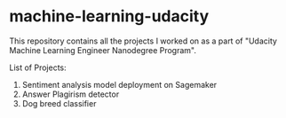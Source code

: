 # machine-learning-udacity

This repository contains all the projects I worked on as a part of "Udacity Machine Learning Engineer Nanodegree Program".

List of Projects:
1. Sentiment analysis model deployment on Sagemaker
2. Answer Plagirism detector
3. Dog breed classifier
